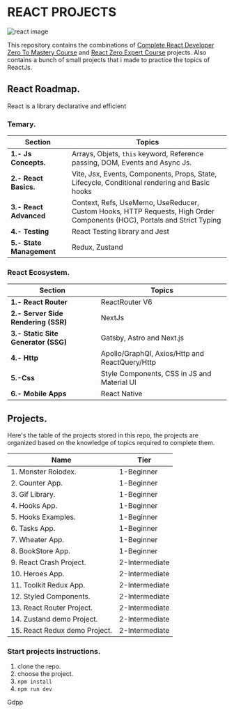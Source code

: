 # REACT PROJECTS

![react image](https://images.unsplash.com/photo-1633356122102-3fe601e05bd2?ixlib=rb-4.0.3&ixid=MnwxMjA3fDB8MHxwaG90by1wYWdlfHx8fGVufDB8fHx8&auto=format&fit=crop&w=1170&q=80)

This repository contains the combinations of [Complete React Developer Zero To Mastery Course](https://www.udemy.com/course/complete-react-developer-zero-to-mastery/) and [React Zero Expert Course](https://www.udemy.com/course/react-cero-experto/) projects. Also contains a bunch of small projects that i made to practice the topics of ReactJs.

## React Roadmap.

React is a library declarative and efficient

### Temary.

| Section                  | Topics                                                                                                                  |
| ------------------------ | ----------------------------------------------------------------------------------------------------------------------- |
| **1.- Js Concepts.**     | Arrays, Objets, `this` keyword, Reference passing, DOM, Events and Async Js.                                            |
| **2.- React Basics.**    | Vite, Jsx, Events, Components, Props, State, Lifecycle, Conditional rendering and Basic hooks                           |
| **3.- React Advanced**   | Context, Refs, UseMemo, UseReducer, Custom Hooks, HTTP Requests, High Order Components (HOC), Portals and Strict Typing |
| **4.- Testing**          | React Testing library and Jest                                                                                          |
| **5.- State Management** | Redux, Zustand                                                                                                          |

### React Ecosystem.

| Section                             | Topics                                         |
| ----------------------------------- | ---------------------------------------------- |
| **1.- React Router**                | ReactRouter V6                                 |
| **2.- Server Side Rendering (SSR)** | NextJs                                         |
| **3.- Static Site Generator (SSG)** | Gatsby, Astro and Next.js                      |
| **4.- Http**                        | Apollo/GraphQl, Axios/Http and ReactQuery/Http |
| **5.-Css**                          | Style Components, CSS in JS and Material UI    |
| **6.- Mobile Apps**                 | React Native                                   |

## Projects.

Here's the table of the projects stored in this repo, the projects are organized based on the knowledge of topics required to complete them.

| Name                          | Tier           |
| ----------------------------- | -------------- |
| 1. Monster Rolodex.           | 1-Beginner     |
| 2. Counter App.               | 1-Beginner     |
| 3. Gif Library.               | 1-Beginner     |
| 4. Hooks App.                 | 1-Beginner     |
| 5. Hooks Examples.            | 1-Beginner     |
| 6. Tasks App.                 | 1-Beginner     |
| 7. Wheater App.               | 1-Beginner     |
| 8. BookStore App.             | 1-Beginner     |
| 9. React Crash Project.       | 2-Intermediate |
| 10. Heroes App.               | 2-Intermediate |
| 11. Toolkit Redux App.        | 2-Intermediate |
| 12. Styled Components.        | 2-Intermediate |
| 13. React Router Project.     | 2-Intermediate |
| 14. Zustand demo Project.     | 2-Intermediate |
| 15. React Redux demo Project. | 2-Intermediate |

### Start projects instructions.

1. clone the repo.
2. choose the project.
3. `npm install`
4. `npm run dev`

Gdpp
